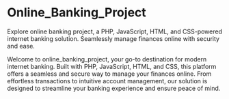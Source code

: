 # Online_Banking_Project
Explore online banking project, a PHP, JavaScript, HTML, and CSS-powered internet banking solution. Seamlessly manage finances online with security and ease.

Welcome to online_banking_project, your go-to destination for modern internet banking. Built with PHP, JavaScript, HTML, and CSS, this platform offers a seamless and secure way to manage your finances online. From effortless transactions to intuitive account management, our solution is designed to streamline your banking experience and ensure peace of mind. 
